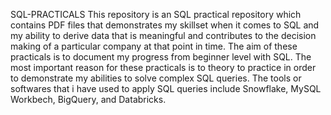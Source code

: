 SQL-PRACTICALS
This repository is an SQL practical repository which contains PDF files that demonstrates my skillset when it comes to SQL and my ability to derive data that is meaningful and contributes to the decision making of a particular company at that point in time. The aim of these practicals is to document my progress from beginner level with SQL. The most important reason for these practicals is to theory to practice in order to demonstrate my abilities to solve complex SQL queries. The tools or softwares that i have used to apply SQL queries include Snowflake, MySQL Workbech, BigQuery, and Databricks.
